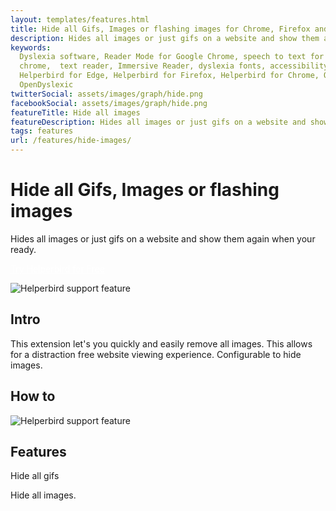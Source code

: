 ```yaml
---
layout: templates/features.html
title: Hide all Gifs, Images or flashing images for Chrome, Firefox and Edge | Helperbird
description: Hides all images or just gifs on a website and show them again when your ready.
keywords:
  Dyslexia software, Reader Mode for Google Chrome, speech to text for chrome, Text to speech for
  chrome,  text reader, Immersive Reader, dyslexia fonts, accessibility software, dyslexia software,
  Helperbird for Edge, Helperbird for Firefox, Helperbird for Chrome, Opendyslexic for Chrome,
  OpenDyslexic
twitterSocial: assets/images/graph/hide.png
facebookSocial: assets/images/graph/hide.png
featureTitle: Hide all images
featureDescription: Hides all images or just gifs on a website and show them again when your ready.
tags: features
url: /features/hide-images/
---
```


# Hide all Gifs, Images or flashing images

Hides all images or just gifs on a website and show them again when your ready.

<a 
  class="px-8 py-3 border  text-base font-medium rounded-md text-white bg-pink-600 hover:bg-pink-700 " style="color: white;" 
  href="/pricing/"> Try Helperbird for Free </a>

![Helperbird support feature](https://www.helperbird.com/assets/images/new/google-translate/google-translate.png)

## Intro

This extension let's you quickly and easily remove all images. This allows for a distraction free
website viewing experience. Configurable to hide images.

## How to

![Helperbird support feature](https://youtu.be/u67t7Ap61Nc)

## Features

Hide all gifs

Hide all images.
